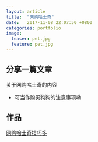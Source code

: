 ```yaml
---
layout: article
title:  "网购哈士奇"
date:   2017-11-08 22:07:50 +0800
categories: portfolio
image:
  teaser: pet.jpg
  feature: pet.jpg
---
```


## 分享一篇文章

关于网购哈士奇的内容

- 可当作购买狗狗的注意事项呦

## 作品

<a href="https://jamieyin.github.io/portfolio/pet/index.html" target="_blank">网购哈士奇技巧多</a>
